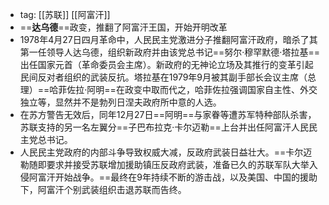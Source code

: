 - tag: [[苏联]] [[阿富汗]]
- ==**达乌德**==政变，推翻了阿富汗王国，开始开明改革
- 1978年4月27日四月革命中，人民民主党激进分子推翻阿富汗政府，暗杀了其第一任领导人达乌德，组织新政府并由该党总书记==努尔·穆罕默德·塔拉基==出任国家元首（革命委员会主席）。新政府的无神论立场及其推行的变革引起民间反对者组织的武装反抗。塔拉基在1979年9月被其副手部长会议主席（总理）==哈菲佐拉·阿明==在政变中取而代之，哈菲佐拉强调国家自主性、外交独立等，显然并不是勃列日涅夫政府所中意的人选。
- 在苏方警告无效后，同年12月27日==阿明==与家眷等遭苏军特种部队杀害，苏联支持的另一名左翼分==子巴布拉克·卡尔迈勒==上台并出任阿富汗人民民主党总书记。
- 人民民主党政府的内部斗争导致权威大减，反政府武装日益壮大。==卡尔迈勒随即要求并接受苏联增加援助镇压反政府武装，准备已久的苏联军队大举入侵阿富汗开始战争。==最终在9年持续不断的游击战，以及美国、中国的援助下，阿富汗个别武装组织击退苏联而告终。